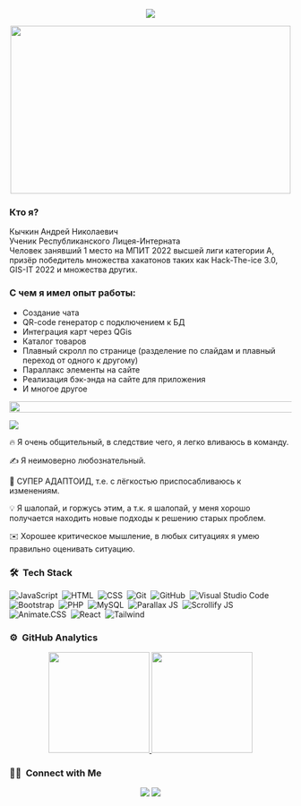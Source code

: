 <p align="center">
  <img
    src="https://readme-typing-svg.herokuapp.com?font=Orbitron&size=40&color=%2379A500&height=67&duration=3000&center=true&lines=Kychkin+Andrey">

</p>
<p align="center">
  <img src="tenor.gif" height="300" width="500">
</p>

### Кто я?

  Кычкин Андрей Николаевич  
  Ученик Республиканского Лицея-Интерната  
  Человек занявший 1 место на МПИТ 2022 высшей лиги категории A, призёр победитель множества хакатонов таких как Hack-The-ice 3.0, GIS-IT 2022 и множества других.

### С чем я имел опыт работы:
- Создание чата
- QR-code генератор с подключением к БД
- Интеграция карт через QGis
- Каталог товаров
- Плавный скролл по странице (разделение по слайдам и плавный переход от одного к другому)
- Параллакс элементы на сайте
- Реализация бэк-энда на сайте для приложения
- И многое другое

<img src="https://i.imgur.com/dBaSKWF.gif" height="20" width="1000">
<p>
  <img
    src="https://readme-typing-svg.herokuapp.com?font=Orbitron&size=40&color=%2336BCF7&height=67&duration=3000&center=true&lines=Soft+skills:">
</p>
<p>
  🔥&nbsp;Я очень общительный, в следствие чего, я легко вливаюсь в команду.
</p>
<p>
  ✍️&nbsp;Я неимоверно любознательный.
</p>
<p>
  🌱&nbsp;СУПЕР АДАПТОИД, т.е. с лёгкостью приспосабливаюсь к изменениям.
</p>
<p>
  💡&nbsp;Я шалопай, и горжусь этим, а т.к. я шалопай, у меня хорошо получается находить новые подходы к решению старых
  проблем.
</p>
<p>
  ✉️&nbsp;Хорошее критическое мышление, в любых ситуациях я умею правильно оценивать ситуацию.
</p>

### 🛠 &nbsp;Tech Stack

![JavaScript](https://img.shields.io/badge/-JavaScript-05122A?style=flat&logo=javascript)&nbsp;
![HTML](https://img.shields.io/badge/-HTML-05122A?style=flat&logo=HTML5)&nbsp;
![CSS](https://img.shields.io/badge/-CSS-05122A?style=flat&logo=CSS3&logoColor=1572B6)&nbsp;
![Git](https://img.shields.io/badge/-Git-05122A?style=flat&logo=git)&nbsp;
![GitHub](https://img.shields.io/badge/-GitHub-05122A?style=flat&logo=github)&nbsp;
![Visual Studio Code](https://img.shields.io/badge/-Visual%20Studio%20Code-05122A?style=flat&logo=visual-studio-code&logoColor=007ACC)&nbsp;
![Bootstrap](https://img.shields.io/badge/-Bootstrap-05122A?style=flat&logo=bootstrap&logoColor=563D7C)&nbsp;
![PHP](https://img.shields.io/badge/-php-05122A?style=flat&logo=php&logoColor=6E81B6)&nbsp;
![MySQL](https://img.shields.io/badge/-MySQL-05122A?style=flat&logo=MySQL&logoColor=fffff)&nbsp;
![Parallax JS](https://img.shields.io/badge/-Parallax%20JS-05122A?style=flat)&nbsp;
![Scrollify JS](https://img.shields.io/badge/-Scrollify%20JS-05122A?style=flat)&nbsp;
![Animate.CSS](https://img.shields.io/badge/-Animate.CSS-05122A?style=flat)&nbsp;
![React](https://img.shields.io/badge/-React%20JS-05122A?style=flat&logo=React&logoColor=6E81B6)&nbsp;
![Tailwind](https://img.shields.io/badge/-Tailwind%20CSS-05122A?style=flat&logo=TailwindCss&logoColor=6E81B6)&nbsp;

### ⚙️ &nbsp;GitHub Analytics

<p align="center">
<a href="https://github.com/want74">
  <img height="180em" src="https://github-readme-stats-eight-theta.vercel.app/api?username=want74&show_icons=true&theme=algolia&include_all_commits=true&count_private=true"/>
  <img height="180em" src="https://github-readme-stats-eight-theta.vercel.app/api/top-langs/?username=want74&layout=compact&langs_count=8&theme=algolia"/>
</a>
</p>

### 🤝🏻 &nbsp;Connect with Me

<p align="center">
<a href="https://vk.com/therealk4n"><img src="https://img.shields.io/badge/-@therealk4n-1877F2?style=flat&logo=vk&logoColor=white"/></a>
<img src="https://img.shields.io/badge/-+79142917801-E4405F?style=flat&logo=phone&logoColor=white"/>
</p>
